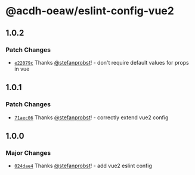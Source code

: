 # @acdh-oeaw/eslint-config-vue2

## 1.0.2

### Patch Changes

- [`e22079c`](https://github.com/acdh-oeaw/eslint-config/commit/e22079c89df40032cef0bb18fefc209104871ac4)
  Thanks [@stefanprobst](https://github.com/stefanprobst)! - don't require default values for props
  in vue

## 1.0.1

### Patch Changes

- [`71aec06`](https://github.com/acdh-oeaw/eslint-config/commit/71aec06337829d490b29e140040b89cde21399f8)
  Thanks [@stefanprobst](https://github.com/stefanprobst)! - correctly extend vue2 config

## 1.0.0

### Major Changes

- [`024dae4`](https://github.com/acdh-oeaw/eslint-config/commit/024dae4af507d5842fa1d1ab79a973ec158aaae0)
  Thanks [@stefanprobst](https://github.com/stefanprobst)! - add vue2 eslint config
